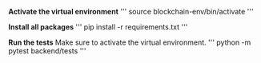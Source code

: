 **Activate the virtual environment**
'''
source blockchain-env/bin/activate
'''

**Install all packages**
'''
pip install -r requirements.txt
'''


**Run the tests**
Make sure to activate the virtual environment.
'''
python -m pytest backend/tests
'''
